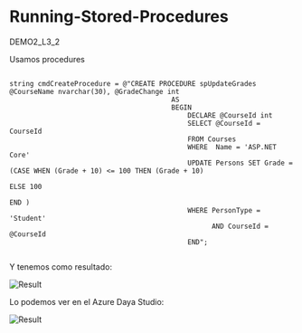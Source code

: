 # Running-Stored-Procedures
DEMO2_L3_2


Usamos procedures

<pre><code>
string cmdCreateProcedure = @"CREATE PROCEDURE spUpdateGrades @CourseName nvarchar(30), @GradeChange int
                                        AS
                                        BEGIN
	                                        DECLARE @CourseId int
                                            SELECT @CourseId = CourseId 
                                            FROM Courses 
                                            WHERE  Name = 'ASP.NET Core' 
                                            UPDATE Persons SET Grade = (CASE WHEN (Grade + 10) <= 100 THEN (Grade + 10)
                                            								ELSE 100
                                            								END )
                                            WHERE PersonType = 'Student' 
                                                  AND CourseId = @CourseId
                                            END";
                                              </code></pre>
  Y tenemos como resultado:
                                              
![Result](https://github.com/JuanjoSalva/Running-Stored-Procedures/blob/master/img/Result.PNG)


Lo podemos ver en el Azure Daya Studio:

![Result](https://github.com/JuanjoSalva/Running-Stored-Procedures/blob/master/img/Captura.PNG)
